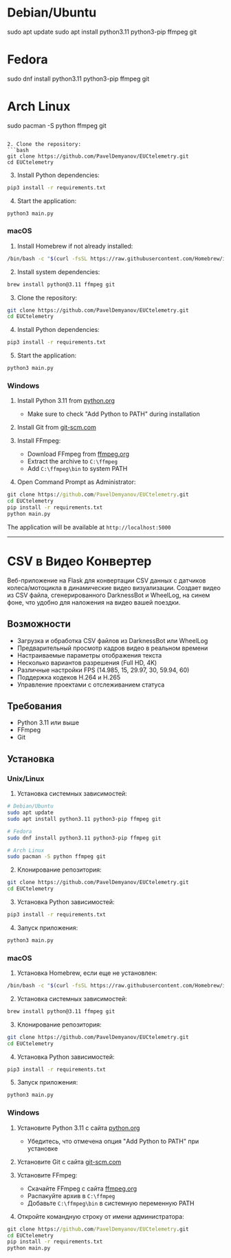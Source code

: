 # Debian/Ubuntu
sudo apt update
sudo apt install python3.11 python3-pip ffmpeg git

# Fedora
sudo dnf install python3.11 python3-pip ffmpeg git

# Arch Linux
sudo pacman -S python ffmpeg git
```

2. Clone the repository:
```bash
git clone https://github.com/PavelDemyanov/EUCtelemetry.git
cd EUCtelemetry
```

3. Install Python dependencies:
```bash
pip3 install -r requirements.txt
```

4. Start the application:
```bash
python3 main.py
```

### macOS

1. Install Homebrew if not already installed:
```bash
/bin/bash -c "$(curl -fsSL https://raw.githubusercontent.com/Homebrew/install/HEAD/install.sh)"
```

2. Install system dependencies:
```bash
brew install python@3.11 ffmpeg git
```

3. Clone the repository:
```bash
git clone https://github.com/PavelDemyanov/EUCtelemetry.git
cd EUCtelemetry
```

4. Install Python dependencies:
```bash
pip3 install -r requirements.txt
```

5. Start the application:
```bash
python3 main.py
```

### Windows

1. Install Python 3.11 from [python.org](https://www.python.org/downloads/)
   - Make sure to check "Add Python to PATH" during installation

2. Install Git from [git-scm.com](https://git-scm.com/download/win)

3. Install FFmpeg:
   - Download FFmpeg from [ffmpeg.org](https://ffmpeg.org/download.html)
   - Extract the archive to `C:\ffmpeg`
   - Add `C:\ffmpeg\bin` to system PATH

4. Open Command Prompt as Administrator:
```cmd
git clone https://github.com/PavelDemyanov/EUCtelemetry.git
cd EUCtelemetry
pip install -r requirements.txt
python main.py
```

The application will be available at `http://localhost:5000`

---

# CSV в Видео Конвертер

Веб-приложение на Flask для конвертации CSV данных с датчиков колеса/мотоцикла в динамические видео визуализации. Создает видео из CSV файла, сгенерированного DarknessBot и WheelLog, на синем фоне, что удобно для наложения на видео вашей поездки.

## Возможности

- Загрузка и обработка CSV файлов из DarknessBot или WheelLog
- Предварительный просмотр кадров видео в реальном времени
- Настраиваемые параметры отображения текста
- Несколько вариантов разрешения (Full HD, 4K)
- Различные настройки FPS (14.985, 15, 29.97, 30, 59.94, 60)
- Поддержка кодеков H.264 и H.265
- Управление проектами с отслеживанием статуса

## Требования

- Python 3.11 или выше
- FFmpeg
- Git

## Установка

### Unix/Linux

1. Установка системных зависимостей:
```bash
# Debian/Ubuntu
sudo apt update
sudo apt install python3.11 python3-pip ffmpeg git

# Fedora
sudo dnf install python3.11 python3-pip ffmpeg git

# Arch Linux
sudo pacman -S python ffmpeg git
```

2. Клонирование репозитория:
```bash
git clone https://github.com/PavelDemyanov/EUCtelemetry.git
cd EUCtelemetry
```

3. Установка Python зависимостей:
```bash
pip3 install -r requirements.txt
```

4. Запуск приложения:
```bash
python3 main.py
```

### macOS

1. Установка Homebrew, если еще не установлен:
```bash
/bin/bash -c "$(curl -fsSL https://raw.githubusercontent.com/Homebrew/install/HEAD/install.sh)"
```

2. Установка системных зависимостей:
```bash
brew install python@3.11 ffmpeg git
```

3. Клонирование репозитория:
```bash
git clone https://github.com/PavelDemyanov/EUCtelemetry.git
cd EUCtelemetry
```

4. Установка Python зависимостей:
```bash
pip3 install -r requirements.txt
```

5. Запуск приложения:
```bash
python3 main.py
```

### Windows

1. Установите Python 3.11 с сайта [python.org](https://www.python.org/downloads/)
   - Убедитесь, что отмечена опция "Add Python to PATH" при установке

2. Установите Git с сайта [git-scm.com](https://git-scm.com/download/win)

3. Установите FFmpeg:
   - Скачайте FFmpeg с сайта [ffmpeg.org](https://ffmpeg.org/download.html)
   - Распакуйте архив в `C:\ffmpeg`
   - Добавьте `C:\ffmpeg\bin` в системную переменную PATH

4. Откройте командную строку от имени администратора:
```cmd
git clone https://github.com/PavelDemyanov/EUCtelemetry.git
cd EUCtelemetry
pip install -r requirements.txt
python main.py